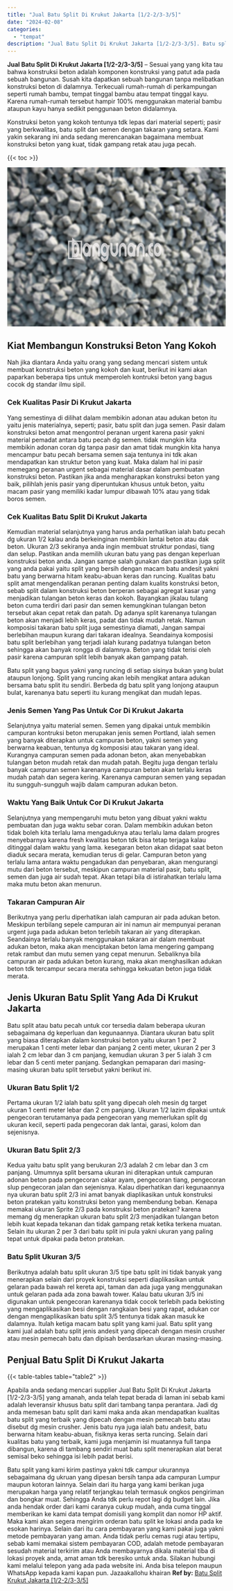 ```yaml
---
title: "Jual Batu Split Di Krukut Jakarta [1/2-2/3-3/5]"
date: "2024-02-08"
categories: 
  - "tempat"
description: "Jual Batu Split Di Krukut Jakarta [1/2-2/3-3/5]. Batu split yang kami kirim pastinya yakni tdk campur ukurannya sebagaimana dg ukruan yang dipesan bersih tan..."
---
```


**Jual Batu Split Di Krukut Jakarta \[1/2-2/3-3/5\]** – Sesuai yang yang kita tau bahwa konstruksi beton adalah komponen konstruksi yang patut ada pada sebuah bangunan. Susah kita dapatkan sebuah bangunan tanpa melibatkan konstruksi beton di dalamnya. Terkecuali rumah-rumah di perkampungan seperti rumah bambu, tempat tinggal bambu atau tempat tinggal kayu. Karena rumah-rumah tersebut hampir 100% menggunakan material bambu ataupun kayu hanya sedikit penggunaan beton didalamnya.

Konstruksi beton yang kokoh tentunya tdk lepas dari material seperti; pasir yang berkwalitas, batu split dan semen dengan takaran yang setara. Kami yakin sekarang ini anda sedang merencanakan bagaimana membuat konstruksi beton yang kuat, tidak gampang retak atau juga pecah.

{{< toc >}}

![Jual Batu Split Di Krukut Jakarta [1/2-2/3-3/5]](/images/jual-batu-split-36.png)

## Kiat Membangun Konstruksi Beton Yang Kokoh

Nah jika diantara Anda yaitu orang yang sedang mencari sistem untuk membuat konstruksi beton yang kokoh dan kuat, berikut ini kami akan paparkan beberapa tips untuk memperoleh kontruksi beton yang bagus cocok dg standar ilmu sipil.

### Cek Kualitas Pasir Di Krukut Jakarta

Yang semestinya di dilihat dalam membikin adonan atau adukan beton itu yaitu jenis materialnya, seperti; pasir, batu split dan juga semen. Pasir dalam konstruksi beton amat mengontrol peranan urgent karena pasir yakni material pemadat antara batu pecah dg semen. tidak mungkin kita membikin adonan coran dg tanpa pasir dan amat tidak mungkin kita hanya mencampur batu pecah bersama semen saja tentunya ini tdk akan mendapatkan kan struktur beton yang kuat. Maka dalam hal ini pasir memegang peranan urgent sebagai material dasar dalam pembuatan konstruksi beton. Pastikan jika anda mengharapkan konstruksi beton yang baik, pilihlah jenis pasir yang diperuntukan khusus untuk beton, yaitu macam pasir yang memiliki kadar lumpur dibawah 10% atau yang tidak boros semen.

### Cek Kualitas Batu Split Di Krukut Jakarta

Kemudian material selanjutnya yang harus anda perhatikan ialah batu pecah dg ukuran 1/2 kalau anda berkeinginan membikin lantai beton atau dak beton. Ukuran 2/3 sekiranya anda ingin membuat struktur pondasi, tiang dan selup. Pastikan anda memilih ukuran batu yang pas dengan keperluan konstruksi beton anda. Jangan sampe salah gunakan dan pastikan juga split yang anda pakai yaitu split yang bersih dengan macam batu andesit yakni batu yang berwarna hitam keabu-abuan keras dan runcing. Kualitas batu split amat mengendalikan peranan penting dalam kualits konstruksi beton, sebab split dalam konstruksi beton berperan sebagai agregat kasar yang menjadikan tulangan beton keras dan kokoh. Bayangkan jikalau tulang beton cuma terdiri dari pasir dan semen kemungkinan tulangan beton tersebut akan cepat retak dan patah. Dg adanya split karenanya tulangan beton akan menjadi lebih keras, padat dan tidak mudah retak. Namun komposisi takaran batu split juga semestinya diamati, Jangan sampai berlebihan maupun kurang dari takaran idealnya. Seandainya komposisi batu split berlebihan yang terjadi ialah kurang padatnya tulangan beton sehingga akan banyak rongga di dalamnya. Beton yang tidak terisi oleh pasir karena campuran split lebih banyak akan gampang patah.

Batu split yang bagus yakni yang runcing di setiap sisinya bukan yang bulat ataupun lonjong. Split yang runcing akan lebih mengikat antara adukan bersama batu split itu sendiri. Berbeda dg batu split yang lonjong ataupun bulat, karenanya batu seperti itu kurang mengikat dan mudah lepas.

### Jenis Semen Yang Pas Untuk Cor Di Krukut Jakarta

Selanjutnya yaitu material semen. Semen yang dipakai untuk membikin campuran kontruksi beton merupakan jenis semen Portland, ialah semen yang banyak diterapkan untuk campuran beton, yakni semen yang berwarna keabuan, tentunya dg komposisi atau takaran yang ideal. Kurangnya campuran semen pada adonan beton, akan menyebabkan tulangan beton mudah retak dan mudah patah. Begitu juga dengan terlalu banyak campuran semen karenanya campuran beton akan terlalu keras mudah patah dan segera kering. Karenanya campuran semen yang sepadan itu sungguh-sungguh wajib dalam campuran adukan beton.

### Waktu Yang Baik Untuk Cor Di Krukut Jakarta

Selanjutnya yang mempengaruhi mutu beton yang dibuat yakni waktu pembuatan dan juga waktu sebar coran. Dalam membikin adukan beton tidak boleh kita terlalu lama mengaduknya atau terlalu lama dalam progres menyebarnya karena fresh kwalitas beton tdk bisa tetap terjaga kalau ditinggal dalam waktu yang lama. kesegaran beton akan didapat saat beton diaduk secara merata, kemudian terus di gelar. Campuran beton yang terlalu lama antara waktu pengadukan dan penyebaran, akan mengurangi mutu dari beton tersebut, meskipun campuran material pasir, batu split, semen dan juga air sudah tepat. Akan tetapi bila di istirahatkan terlalu lama maka mutu beton akan menurun.

### Takaran Campuran Air

Berikutnya yang perlu diperhatikan ialah campuran air pada adukan beton. Meskipun terbilang sepele campuran air ini namun air mempunyai peranan urgent juga pada adukan beton terlebih takaran air yang diterapkan. Seandainya terlalu banyak menggunakan takaran air dalam membuat adukan beton, maka akan menciptakan beton lama mengering gampang retak rambut dan mutu semen yang cepat menurun. Sebaliknya bila campuran air pada adukan beton kurang, maka akan menghasilkan adukan beton tdk tercampur secara merata sehingga kekuatan beton juga tidak merata.

## Jenis Ukuran Batu Split Yang Ada Di Krukut Jakarta

Batu split atau batu pecah untuk cor tersedia dalam beberapa ukuran sebagaimana dg keperluan dan kegunaannya. Diantara ukuran batu split yang biasa diterapkan dalam konstruksi beton yaitu ukuran 1 per 2 merupakan 1 centi meter lebar dan panjang 2 centi meter, ukuran 2 per 3 ialah 2 cm lebar dan 3 cm panjang, kemudian ukuran 3 per 5 ialah 3 cm lebar dan 5 centi meter panjang. Sedangkan pemaparan dari masing-masing ukuran batu split tersebut yakni berikut ini.

### Ukuran Batu Split 1/2

Pertama ukuran 1/2 ialah batu split yang dipecah oleh mesin dg target ukuran 1 centi meter lebar dan 2 cm panjang. Ukuran 1/2 lazim dipakai untuk pengecoran terutamanya pada pengecoran yang memerlukan split dg ukuran kecil, seperti pada pengecoran dak lantai, garasi, kolom dan sejenisnya.

### Ukuran Batu Split 2/3

Kedua yaitu batu split yang berukuran 2/3 adalah 2 cm lebar dan 3 cm panjang. Umumnya split bersama ukuran ini diterapkan untuk campuran adonan beton pada pengecoran cakar ayam, pengecoran tiang, pengecoran slup pengecoran jalan dan sejenisnya. Kalau diperhatikan dari kegunaannya nya ukuran batu split 2/3 ini amat banyak diaplikasikan untuk konstruksi beton pratekan yaitu konstruksi beton yang membendung beban. Kenapa memakai ukuran Sprite 2/3 pada konstruksi beton pratekan? karena memang dg menerapkan ukuran batu split 2/3 menjadikan tulangan beton lebih kuat kepada tekanan dan tidak gampang retak ketika terkena muatan. Selain itu ukuran 2 per 3 dari batu split ini pula yakni ukuran yang paling tepat untuk dipakai pada beton pratekan.

### Batu Split Ukuran 3/5

Berikutnya adalah batu split ukuran 3/5 tipe batu split ini tidak banyak yang menerapkan selain dari proyek konstruksi seperti diaplikasikan untuk gelaran pada bawah rel kereta api, taman dan ada juga yang menggunakan untuk gelaran pada ada zona bawah tower. Kalau batu ukuran 3/5 ini digunakan untuk pengecoran karenanya tidak cocok terlebih pada bekisting yang mengaplikasikan besi dengan rangkaian besi yang rapat, adukan cor dengan mengaplikasikan batu split 3/5 tentunya tidak akan masuk ke dalamnya. Itulah ketiga macam batu split yang kami jual. Batu split yang kami jual adalah batu split jenis andesit yang dipecah dengan mesin crusher atau mesin pemecah batu dan dipisah berdasarkan ukuran masing-masing.

## Penjual Batu Split Di Krukut Jakarta

{{< table-tables table="table2" >}}

Apabila anda sedang mencari supplier Jual Batu Split Di Krukut Jakarta \[1/2-2/3-3/5\] yang amanah, anda telah tepat berada di laman ini sebab kami adalah leveransir khusus batu split dari tambang tanpa perantara. Jadi dg anda memesan batu split dari kami maka anda akan mendapatkan kualitas batu split yang terbaik yang dipecah dengan mesin pemecah batu atau disebut dg mesin crusher. Jenis batu nya juga ialah batu andesit, batu berwarna hitam keabu-abuan, fisiknya keras serta runcing. Selain dari kualitas batu yang terbaik, kami juga menjamin isi muatannya full tanpa dibangun, karena di tambang sendiri muat batu split menerapkan alat berat semisal beko sehingga isi lebih padat berisi.

Batu split yang kami kirim pastinya yakni tdk campur ukurannya sebagaimana dg ukruan yang dipesan bersih tanpa ada campuran Lumpur maupun kotoran lainnya. Selain dari itu harga yang kami berikan juga merupakan harga yang relatif terjangkau telah termasuk ongkos pengiriman dan bongkar muat. Sehingga Anda tdk perlu repot lagi dg budget lain. Jika anda hendak order dari kami caranya cukup mudah, anda cuma tinggal memberikan ke kami data tempat domisili yang komplit dan nomor HP aktif. Maka kami akan segera mengirim orderan batu split ke lokasi anda pada ke esokan harinya. Selain dari itu cara pembayaran yang kami pakai juga yakni metode pembayaran yang aman. Anda tidak perlu cemas rugi atau tertipu, sebab kami memakai sistem pembayaran COD, adalah metode pembayaran sesudah material terkirim atau Anda membayarnya dikala material tiba di lokasi proyek anda, amat aman tdk beresiko untuk anda. Silakan hubungi kami melalui telepon yang ada pada website ini. Anda bisa telepon maupun WhatsApp kepada kami kapan pun. Jazaakallohu khairan
**Ref by:** [Batu Split Krukut Jakarta [1/2-2/3-3/5]](https://id.wikipedia.org/wiki/Batu)
